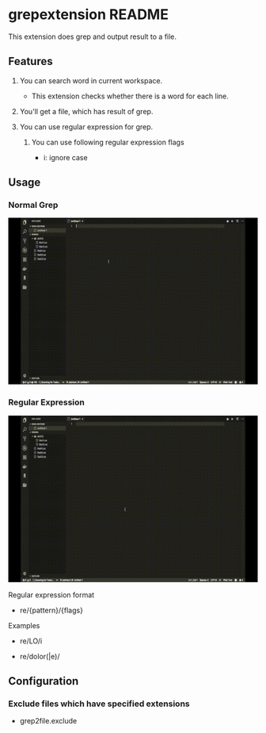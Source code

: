 # grepextension README

This extension does grep and output result to a file.

## Features

1. You can search word in current workspace.
    * This extension checks whether there is a word for each line.
1. You'll get a file, which has result of grep.
1. You can use regular expression for grep.

    1. You can use following regular expression flags

        * i: ignore case

## Usage

### Normal Grep

![Usage](images/demo001.gif)

### Regular Expression

![Usage](images/demo002.gif)

Regular expression format

* re/{pattern}/{flags}

Examples

* re/LO/i

* re/dolor(|e)/

## Configuration

### Exclude files which have specified extensions

* grep2file.exclude
